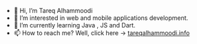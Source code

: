 - 👋 Hi, I’m Tareq Alhammoodi
- 👀 I’m interested in web and mobile applications development.
- 🌱 I’m currently learning Java , JS and Dart.
- 📫 How to reach me? Well, click here -> [tareqalhammoodi.info](https://tareqalhammoodi.info/)

<!---
Tariq2000MF/Tariq2000MF is a ✨ special ✨ repository because its `README.md` (this file) appears on your GitHub profile.
You can click the Preview link to take a look at your changes.
--->
